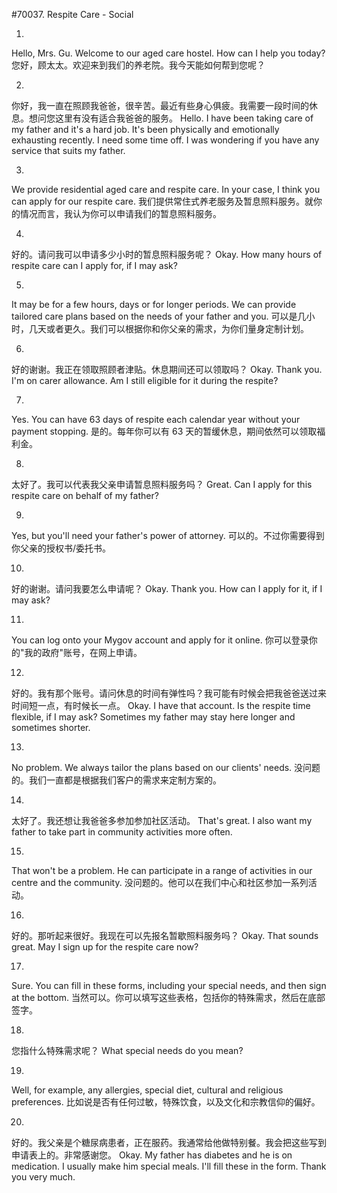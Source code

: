 #70037. Respite Care - Social

1.
Hello, Mrs. Gu. Welcome to our aged care hostel. How can I help you today?
您好，顾太太。欢迎来到我们的养老院。我今天能如何帮到您呢？

2.
你好，我一直在照顾我爸爸，很辛苦。最近有些身心俱疲。我需要一段时间的休息。想问您这里有没有适合我爸爸的服务。
Hello. I have been taking care of my father and it's a hard job. It's been physically and emotionally exhausting recently. I need some time off. I was wondering if you have any service that suits my father.

3.
We provide residential aged care and respite care. In your case, I think you can apply for our respite care.
我们提供常住式养老服务及暂息照料服务。就你的情况而言，我认为你可以申请我们的暂息照料服务。

4.
好的。请问我可以申请多少小时的暂息照料服务呢？
Okay. How many hours of respite care can I apply for, if I may ask?

5.
It may be for a few hours, days or for longer periods. We can provide tailored care plans based on the needs of your father and you.
可以是几小时，几天或者更久。我们可以根据你和你父亲的需求，为你们量身定制计划。

6.
好的谢谢。我正在领取照顾者津贴。休息期间还可以领取吗？
Okay. Thank you. I'm on carer allowance. Am I still eligible for it during the respite?

7.
Yes. You can have 63 days of respite each calendar year without your payment stopping.
是的。每年你可以有 63 天的暂缓休息，期间依然可以领取福利金。

8.
太好了。我可以代表我父亲申请暂息照料服务吗？
Great. Can I apply for this respite care on behalf of my father?

9.
Yes, but you'll need your father's power of attorney.
可以的。不过你需要得到你父亲的授权书/委托书。

10.
好的谢谢。请问我要怎么申请呢？
Okay. Thank you. How can I apply for it, if I may ask?

11.
You can log onto your Mygov account and apply for it online.
你可以登录你的"我的政府"账号，在网上申请。

12.
好的。我有那个账号。请问休息的时间有弹性吗？我可能有时候会把我爸爸送过来时间短一点，有时候长一点。
Okay. I have that account. Is the respite time flexible, if I may ask? Sometimes my father may stay here longer and sometimes shorter.

13.
No problem. We always tailor the plans based on our clients' needs.
没问题的。我们一直都是根据我们客户的需求来定制方案的。

14.
太好了。我还想让我爸爸多参加参加社区活动。
That's great. I also want my father to take part in community activities more often.

15.
That won't be a problem. He can participate in a range of activities in our centre and the community.
没问题的。他可以在我们中心和社区参加一系列活动。

16.
好的。那听起来很好。我现在可以先报名暂歇照料服务吗？
Okay. That sounds great. May I sign up for the respite care now?

17.
Sure. You can fill in these forms, including your special needs, and then sign at the bottom.
当然可以。你可以填写这些表格，包括你的特殊需求，然后在底部签字。

18.
您指什么特殊需求呢？
What special needs do you mean?

19.
Well, for example, any allergies, special diet, cultural and religious preferences.
比如说是否有任何过敏，特殊饮食，以及文化和宗教信仰的偏好。

20.
好的。我父亲是个糖尿病患者，正在服药。我通常给他做特别餐。我会把这些写到申请表上的。非常感谢您。
Okay. My father has diabetes and he is on medication. I usually make him special meals. I'll fill these in the form. Thank you very much.